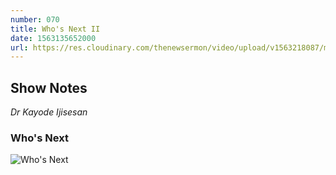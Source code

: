 ```yaml
---
number: 070
title: Who's Next II
date: 1563135652000
url: https://res.cloudinary.com/thenewsermon/video/upload/v1563218087/messages/Who_is_Next_-_Pastor_Liam_Parker_Victoria_Orenze_Dunsin_Oyekan_Dr_Kay_Ijisesan.mp3
---
```


## Show Notes
_Dr Kayode Ijisesan_

### Who's Next

![Who's Next](https://res.cloudinary.com/thenewsermon/image/upload/v1563217929/sermon%20display%20pictures/Who_s_Next_Design_with_Dr.Kay_and_Victoria_Orenze_N.jpg)